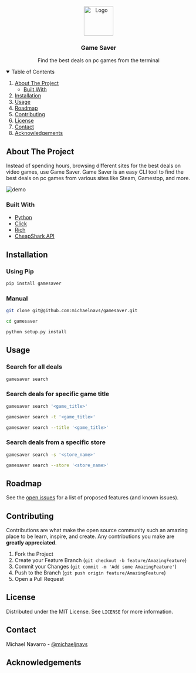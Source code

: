 <!--
[![Contributors][contributors-shield]][contributors-url]
[![Forks][forks-shield]][forks-url]
[![Stargazers][stars-shield]][stars-url]
[![Issues][issues-shield]][issues-url]
[![MIT License][license-shield]][license-url]
-->

<!-- PROJECT LOGO -->
<br />
<p align="center">
  <img src="https://mjn-reame-logos.s3.us-east-2.amazonaws.com/gs_logo.png" alt="Logo" width="80">

  <h3 align="center">Game Saver</h3>

  <p align="center">
    Find the best deals on pc games from the terminal
  </p>
</p>

<!-- TABLE OF CONTENTS -->
<details open="open">
  <summary>Table of Contents</summary>
  <ol>
    <li>
      <a href="#about-the-project">About The Project</a>
      <ul>
        <li><a href="#built-with">Built With</a></li>
      </ul>
    </li>
    <li><a href="#installation">Installation</a></li>
    <li><a href="#usage">Usage</a></li>
    <li><a href="#roadmap">Roadmap</a></li>
    <li><a href="#contributing">Contributing</a></li>
    <li><a href="#license">License</a></li>
    <li><a href="#contact">Contact</a></li>
    <li><a href="#acknowledgements">Acknowledgements</a></li>
  </ol>
</details>

<!-- ABOUT THE PROJECT -->

## About The Project

Instead of spending hours, browsing different sites for the best deals on video games, use Game Saver.
Game Saver is an easy CLI tool to find the best deals on pc games from various sites like Steam, Gamestop, and more.

![demo](https://media.giphy.com/media/nt7R8kDesReZUMMitG/giphy.gif)

### Built With

- [Python](https://www.python.org/)
- [Click](https://click.palletsprojects.com/en/8.0.x/)
- [Rich](https://github.com/willmcgugan/rich)
- [CheapShark API](https://apidocs.cheapshark.com/#a2620d3f-683e-0396-61e7-3fe4d30ea376)
<!-- GETTING STARTED -->

## Installation

### Using Pip

```sh
pip install gamesaver
```

### Manual

```sh
git clone git@github.com:michaelnavs/gamesaver.git
```

```sh
cd gamesaver
```

```sh
python setup.py install
```

<!-- USAGE EXAMPLES -->

## Usage

### Search for all deals

```sh
gamesaver search
```

### Search deals for specific game title

```sh
gamesaver search '<game_title>'
```

```sh
gamesaver search -t '<game_title>'
```

```sh
gamesaver search --title '<game_title>'
```

### Search deals from a specific store

```sh
gamesaver search -s '<store_name>'
```

```sh
gamesaver search --store '<store_name>'
```

<!-- ROADMAP -->

## Roadmap

See the [open issues](https://github.com/michaelnavs/gamesaver/issues) for a list of proposed features (and known issues).

<!-- CONTRIBUTING -->

## Contributing

Contributions are what make the open source community such an amazing place to be learn, inspire, and create. Any contributions you make are **greatly appreciated**.

1. Fork the Project
2. Create your Feature Branch (`git checkout -b feature/AmazingFeature`)
3. Commit your Changes (`git commit -m 'Add some AmazingFeature'`)
4. Push to the Branch (`git push origin feature/AmazingFeature`)
5. Open a Pull Request

<!-- LICENSE -->

## License

Distributed under the MIT License. See `LICENSE` for more information.

<!-- CONTACT -->

## Contact

Michael Navarro - [@michaeljnavs](https://twitter.com/michaeljnavs)

<!-- ACKNOWLEDGEMENTS -->

## Acknowledgements

<!-- MARKDOWN LINKS & IMAGES -->
<!-- https://www.markdownguide.org/basic-syntax/#reference-style-links -->

<!--
[contributors-shield]: https://img.shields.io/github/contributors/othneildrew/Best-README-Template.svg?style=for-the-badge
[contributors-url]: https://github.com/michaelnavs/PyYouTube/graphs/contributors
[forks-shield]: https://img.shields.io/github/forks/othneildrew/Best-README-Template.svg?style=for-the-badge
[forks-url]: https://github.com/michaelnavs/PyYouTube/network/members
[stars-shield]: https://img.shields.io/github/stars/othneildrew/Best-README-Template.svg?style=for-the-badge
[stars-url]: https://github.com/michaelnavs/PyYouTube/stargazers
[issues-shield]: https://img.shields.io/github/issues/othneildrew/Best-README-Template.svg?style=for-the-badge
[issues-url]: https://github.com/michaelnavs/PyYouTube/issues
[license-shield]: https://img.shields.io/github/license/othneildrew/Best-README-Template.svg?style=for-the-badge
[license-url]: https://github.com/michaelnavs/PyYouTube/blob/master/LICENSE.txt
-->

